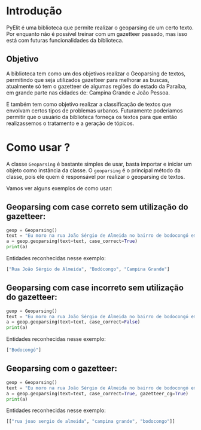 # Introdução

PyElit é uma biblioteca que permite realizar o geoparsing de um certo texto. Por enquanto não é possível treinar com um gazetteer passado, mas isso está com futuras funcionalidades da biblioteca.

## Objetivo

A biblioteca tem como um dos objetivos realizar o Geoparsing de textos, permitindo que seja utilizados gazetteer para melhorar as buscas, atualmente só tem o gazetteer de algumas regiões do estado da Paraíba, em grande parte nas cidades de: Campina Grande e João Pessoa.

E também tem como objetivo realizar a classificação de textos que envolvam certos tipos de problemas urbanos. Futuramente poderiamos permitir que o usuário da biblioteca forneça os textos para que então realizassemos o tratamento e a geração de tópicos.

# Como usar ?

A classe `Geoparsing` é bastante simples de usar, basta importar e iniciar um objeto como instância da classe.
O `geoparsing` é o principal método da classe, pois ele quem é responsável por realizar o geoparsing de textos.

Vamos ver alguns exemplos de como usar:

## Geoparsing com case correto **sem** utilização do gazetteer:

```python
geop = Geoparsing()
text = "Eu moro na rua João Sérgio de Almeida no bairro de bodocongó em Campina Grande."
a = geop.geoparsing(text=text, case_correct=True)
print(a)
```

Entidades reconhecidas nesse exemplo:

```python
["Rua João Sérgio de Almeida", "Bodócongo", "Campina Grande"]
```

## Geoparsing com case incorreto **sem** utilização do gazetteer:

```python
geop = Geoparsing()
text = "Eu moro na rua João Sérgio de Almeida no bairro de bodocongó em Campina Grande."
a = geop.geoparsing(text=text, case_correct=False)
print(a)
```

Entidades reconhecidas nesse exemplo:

```python
["Bodocongó"]
```

## Geoparsing com o gazetteer:

```python
geop = Geoparsing()
text = "Eu moro na rua João Sérgio de Almeida no bairro de bodocongó em Campina Grande.".lower()
a = geop.geoparsing(text=text, case_correct=True, gazetteer_cg=True)
print(a)
```

Entidades reconhecidas nesse exemplo:

```python
[["rua joao sergio de almeida", "campina grande", "bodocongo"]]
```
